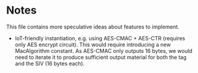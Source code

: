 # Notes

This file contains more speculative ideas about features to implement.

 - IoT-friendly instantiation, e.g. using AES-CMAC + AES-CTR (requires only AES encrypt circuit). This would require 
 introducing a new MacAlgorithm constant. As AES-CMAC only outputs 16 bytes, we would need to iterate it to produce 
 sufficient output material for both the tag and the SIV (16 bytes each).